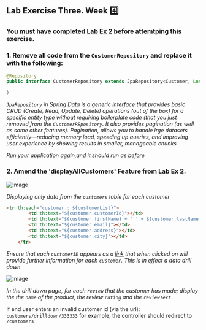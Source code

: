 ## Lab Exercise Three. Week :four:


### You must have completed [Lab Ex 2](Lab_Ex_Two.md) before attemtping this exercise.  


  
### 1. Remove all code from the `CustomerRepository` and replace it with the following:

```java
@Repository
public interface CustomerRepository extends JpaRepository<Customer, Long> {

}

```
_`JpaRepository` in Spring Data is a generic interface that provides basic CRUD (Create, Read, Update, Delete) operations (out of the box) for a specific entity type without requiring boilerplate code (that you just removed from the `CustomerREpository`. It also provides pagination (as well as some other features). Pagination, allows you to handle lrge datasets efficiently—reducing memory load, speeding up queries, and improving user experience by showing results in smaller, manageable chunks_  


_Run your application again,and it should run as before_

### 2. Amend the 'displayAllCustomers' Feature from Lab Ex 2.

![image](https://github.com/user-attachments/assets/b7efe0e3-6c70-4a56-9226-3e71604db5ab)


_Displaying only data from the `customers` table for each customer_

```html
<tr th:each="customer : ${customerList}">
        <td th:text="${customer.customerId}"></td>
        <td th:text="${customer.firstName} + ' ' + ${customer.lastName}"></td>
        <td th:text="${customer.email}"></td>
        <td th:text="${customer.address}"></td>
        <td th:text="${customer.city}"></td>
    </tr>
```

_Ensure that each `customerID` appears as a [link](https://www.thymeleaf.org/doc/articles/standardurlsyntax.html) that when clicked on will provide further information for each `customer`. This is in effect a data drill down_


![image](https://github.com/user-attachments/assets/f85bff7f-9d2b-43b7-9eda-cfea82ae6091)

_In the drill down page, for each `review` that the customer has made; display the the `name` of the product, the review `rating` and the `reviewText`_

If end user enters an invalid customer id (via the url): `customers/drilldown/333333` for example, the controller should redirect to `/customers`





